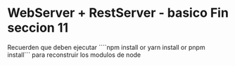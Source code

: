 # WebServer + RestServer - basico Fin seccion 11

Recuerden que deben ejecutar ````npm install or yarn install or pnpm install``` para reconstruir los modulos de node
